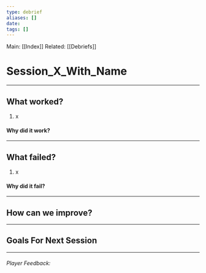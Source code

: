 ```yaml
---
type: debrief
aliases: []
date:
tags: []
---
```

Main: [[Index]]
Related: [[Debriefs]]

# Session_X_With_Name
---
## What worked?
1. x

#### Why did it work?

---

## What failed?
1. x




#### Why did it fail?

---

## How can we improve?

---

## Goals For Next Session


---


###### Player Feedback:
